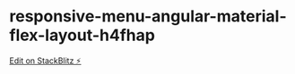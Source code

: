 # responsive-menu-angular-material-flex-layout-h4fhap

[Edit on StackBlitz ⚡️](https://stackblitz.com/edit/responsive-menu-angular-material-flex-layout-h4fhap)